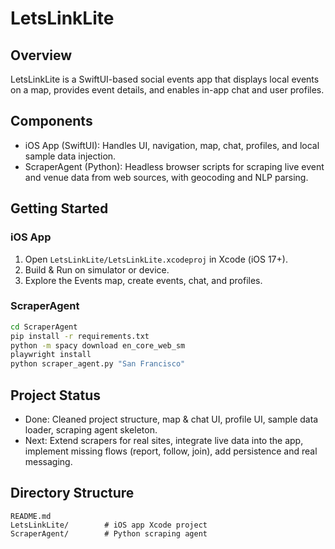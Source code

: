 # LetsLinkLite

## Overview
LetsLinkLite is a SwiftUI-based social events app that displays local events on a map, provides event details, and enables in-app chat and user profiles.

## Components
- iOS App (SwiftUI): Handles UI, navigation, map, chat, profiles, and local sample data injection.
- ScraperAgent (Python): Headless browser scripts for scraping live event and venue data from web sources, with geocoding and NLP parsing.

## Getting Started
### iOS App
1. Open `LetsLinkLite/LetsLinkLite.xcodeproj` in Xcode (iOS 17+).
2. Build & Run on simulator or device.
3. Explore the Events map, create events, chat, and profiles.

### ScraperAgent
```bash
cd ScraperAgent
pip install -r requirements.txt
python -m spacy download en_core_web_sm
playwright install
python scraper_agent.py "San Francisco"
```

## Project Status
- Done: Cleaned project structure, map & chat UI, profile UI, sample data loader, scraping agent skeleton.
- Next: Extend scrapers for real sites, integrate live data into the app, implement missing flows (report, follow, join), add persistence and real messaging.

## Directory Structure
```
README.md
LetsLinkLite/        # iOS app Xcode project
ScraperAgent/        # Python scraping agent
```